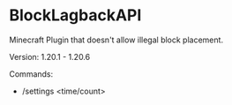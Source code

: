 # BlockLagbackAPI

Minecraft Plugin that doesn't allow illegal block placement.

Version: 1.20.1 - 1.20.6

Commands:
- /settings <time/count> <value>
